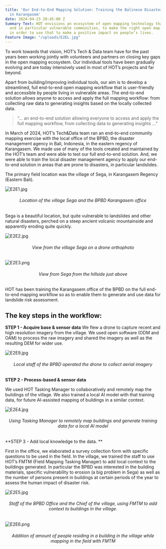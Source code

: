 ```yaml
---
title: 'Our End-to-End Mapping Solution: Training the Balinese Disaster Response Team
  in Karangasem'
date: 2024-04-23 20:45:00 Z
Summary Text: HOT envisions an ecosystem of open mapping technology that enables everyone,
  and in particular vulnerable communities, to make the right open map data available
  in order to use that to make a positive impact on people’s lives.
Feature Image: "/uploads/E2EL.jpg"
---
```


To work towards that vision, HOT’s Tech & Data team have for the past years been working jointly with volunteers and partners on closing key gaps in the open mapping ecosystem. 
Our individual tools have been gradually evolving and are today intensively used in most of HOT’s projects and far beyond. 

Apart from building/improving individual tools, our aim is to develop a streamlined, full end-to-end open mapping workflow that is user-friendly and accessible by people living in vulnerable areas. The end-to-end solution allows anyone to access and apply the full mapping workflow: from collecting raw data to generating insights based on the locally collected data.

> “... an end-to-end solution allowing everyone to access and apply the full mapping workflow, from collecting data to generating insights ...” 

In March of 2024, HOT’s Tech&Data team ran an end-to-end community mapping exercise with the local office of the BPBD, the disaster management agency in Bali, Indonesia, in the eastern regency of Karangasem.  We made use of many of the tools created and maintained by the HOT’s team and were able to test our full end-to-end solution. And, we were able to train the local disaster management agency to apply our end-to-end solution in areas that are prone to disasters, in particular landslides.

The primary field location was the village of Sega, in Karangasem Regency (Eastern Bali).

![E2E1.jpg](/uploads/E2E1.jpg)
<figcaption align = "center"><h6>Location of the village Sega and the BPBD Karangasem office</h6></figcaption>

Sega is a beautiful location, but quite vulnerable to landslides and other natural disasters, perched on a steep ancient volcanic mountainside and apparently eroding quite quickly. 

![E2E2.jpg](/uploads/E2E2.jpg)
<figcaption align = "center"><h6>View from the village Sega on a drone orthophoto</h6></figcaption>

![E2E3.png](/uploads/E2E3.png)
<figcaption align = "center"><h6>View from Sega from the hillside just above</h6></figcaption>

HOT has been training the Karangasem office of the BPBD on the full end-to-end mapping workflow so as to enable them to generate and use data for landslide risk assessment. 

## The key steps in the workflow:

**STEP 1 - Acquire base & sensor data**
We flew a drone to capture recent and high resolution imagery from the village. We used open software (ODM and OAM) to process the raw imagery and shared the imagery as well as the resulting DEM for wider use.

![E2E9.jpg](/uploads/E2E9.jpg)
<figcaption align = "center"><h6>Local staff of the BPBD operated the drone to collect aerial imagery</h6></figcaption>

**STEP 2 - Process-based & sensor data**
 
We used HOT Tasking Manager to collaboratively and remotely map the buildings of the village. We also trained a local AI model with that training data, for future AI-assisted mapping of buildings in a similar context.

![E2E4.jpg](/uploads/E2E4.jpg)
<figcaption align = "center"><h6>Using Tasking Manager to remotely map buildings and generate training data for a local AI model</h6></figcaption>

**STEP 3 - Add local knowledge to the data. **

First in the office, we elaborated a survey collection form with specific questions to be used in the field. In the village, we trained the staff to use HOT’s FMTM (Field Mapping Tasking Manager) to add local context to the buildings generated. In particular the BPBD was interested in the building materials, specific vulnerability to erosion (a big problem in Sega) as well as the number of persons present in buildings at certain periods of the year to assess the human impact of disaster risk. 

![E2E5.jpg](/uploads/E2E5.jpg)
<figcaption align = "center"><h6>Staff of the BPBD Office and the Chief of the village, using FMTM to add context to buildings in the village.</h6></figcaption> 

![E2E6.png](/uploads/E2E6.png)
<figcaption align = "center"><h6>Addition of amount of people residing in a building in the village while mapping in the field with FMTM</h6></figcaption> 
